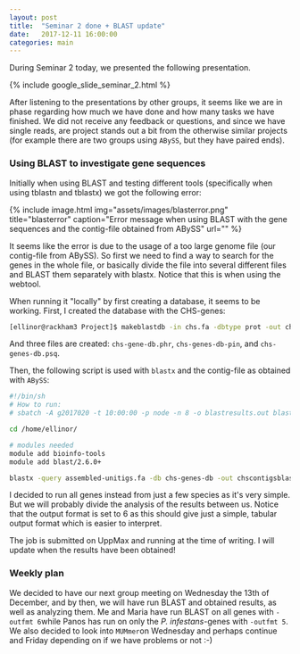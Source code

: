 ```yaml
---
layout: post
title:  "Seminar 2 done + BLAST update"
date:   2017-12-11 16:00:00
categories: main
---
```

During Seminar 2 today, we presented the following presentation. 

{% include google_slide_seminar_2.html %}

After listening to the presentations by other groups, it seems like we are in phase regarding how much we have done and how many tasks we have finished. We did not receive any feedback or questions, and since we have single reads, are project stands out a bit from the otherwise similar projects (for example there are two groups using `ABySS`, but they have paired ends). 

### Using BLAST to investigate gene sequences

Initially when using BLAST and testing different tools (specifically when using tblastn and tblastx) we got the following error: 

{% include image.html
            img="assets/images/blasterror.png"
            title="blasterror"
            caption="Error message when using BLAST with the gene sequences and the contig-file obtained from ABySS"
            url="" %}

It seems like the error is due to the usage of a too large genome file (our contig-file from ABySS). So first we need to find a way to search for the genes in the whole file, or basically divide the file into several different files and BLAST them separately with blastx. Notice that this is when using the webtool. 

When running it "locally" by first creating a database, it seems to be working. First, I created the database with the CHS-genes: 

```bash 
[ellinor@rackham3 Project]$ makeblastdb -in chs.fa -dbtype prot -out chs-genes-db
```

And three files are created: 
`chs-gene-db.phr`, `chs-genes-db-pin`, and `chs-genes-db.psq`.

Then, the following script is used with `blastx` and the contig-file as obtained with `ABySS`: 

```bash
#!/bin/sh
# How to run:
# sbatch -A g2017020 -t 10:00:00 -p node -n 8 -o blastresults.out blast.sh

cd /home/ellinor/

# modules needed
module add bioinfo-tools
module add blast/2.6.0+

blastx -query assembled-unitigs.fa -db chs-genes-db -out chscontigsblast -outfmt 6
```

I decided to run all genes instead from just a few species as it's very simple. But we will probably divide the analysis of the results between us. Notice that the output format is set to 6 as this should give just a simple, tabular output format which is easier to interpret. 

The job is submitted on UppMax and running at the time of writing. I will update when the results have been obtained! 

### Weekly plan

We decided to have our next group meeting on Wednesday the 13th of December, and by then, we will have run BLAST and obtained results, as well as analyzing them. Me and Maria have run BLAST on all genes with `-outfmt 6`while Panos has run on only the *P. infestans*-genes with `-outfmt 5`. We also decided to look into `MUMmer`on Wednesday and perhaps continue and Friday depending on if we have problems or not :-)
